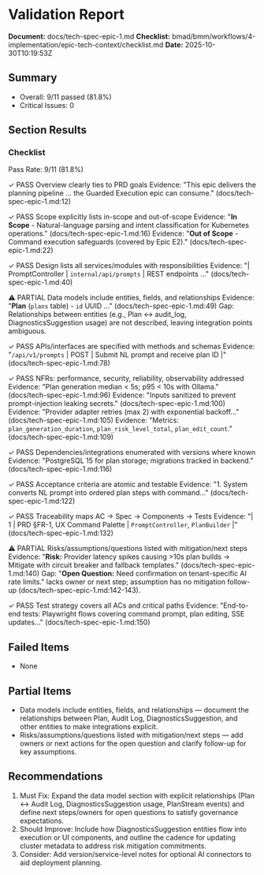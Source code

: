 # Validation Report

**Document:** docs/tech-spec-epic-1.md
**Checklist:** bmad/bmm/workflows/4-implementation/epic-tech-context/checklist.md
**Date:** 2025-10-30T10:19:53Z

## Summary
- Overall: 9/11 passed (81.8%)
- Critical Issues: 0

## Section Results

### Checklist
Pass Rate: 9/11 (81.8%)

✓ PASS Overview clearly ties to PRD goals
Evidence: "This epic delivers the planning pipeline ... the Guarded Execution epic can consume." (docs/tech-spec-epic-1.md:12)

✓ PASS Scope explicitly lists in-scope and out-of-scope
Evidence: "**In Scope** - Natural-language parsing and intent classification for Kubernetes operations." (docs/tech-spec-epic-1.md:16)
Evidence: "**Out of Scope** - Command execution safeguards (covered by Epic E2)." (docs/tech-spec-epic-1.md:22)

✓ PASS Design lists all services/modules with responsibilities
Evidence: "| PromptController | `internal/api/prompts` | REST endpoints ..." (docs/tech-spec-epic-1.md:40)

⚠ PARTIAL Data models include entities, fields, and relationships
Evidence: "**Plan** (`plans` table) - `id` UUID ..." (docs/tech-spec-epic-1.md:49)
Gap: Relationships between entities (e.g., Plan ↔ audit_log, DiagnosticsSuggestion usage) are not described, leaving integration points ambiguous.

✓ PASS APIs/interfaces are specified with methods and schemas
Evidence: "`/api/v1/prompts` | POST | Submit NL prompt and receive plan ID |" (docs/tech-spec-epic-1.md:78)

✓ PASS NFRs: performance, security, reliability, observability addressed
Evidence: "Plan generation median < 5s; p95 < 10s with Ollama." (docs/tech-spec-epic-1.md:96)
Evidence: "Inputs sanitized to prevent prompt-injection leaking secrets." (docs/tech-spec-epic-1.md:100)
Evidence: "Provider adapter retries (max 2) with exponential backoff..." (docs/tech-spec-epic-1.md:105)
Evidence: "Metrics: `plan_generation_duration`, `plan_risk_level_total`, `plan_edit_count`." (docs/tech-spec-epic-1.md:109)

✓ PASS Dependencies/integrations enumerated with versions where known
Evidence: "PostgreSQL 15 for plan storage; migrations tracked in backend." (docs/tech-spec-epic-1.md:116)

✓ PASS Acceptance criteria are atomic and testable
Evidence: "1. System converts NL prompt into ordered plan steps with command..." (docs/tech-spec-epic-1.md:122)

✓ PASS Traceability maps AC → Spec → Components → Tests
Evidence: "| 1 | PRD §FR-1, UX Command Palette | `PromptController`, `PlanBuilder` |" (docs/tech-spec-epic-1.md:132)

⚠ PARTIAL Risks/assumptions/questions listed with mitigation/next steps
Evidence: "**Risk:** Provider latency spikes causing >10s plan builds → Mitigate with circuit breaker and fallback templates." (docs/tech-spec-epic-1.md:140)
Gap: "**Open Question:** Need confirmation on tenant-specific AI rate limits." lacks owner or next step; assumption has no mitigation follow-up (docs/tech-spec-epic-1.md:142-143).

✓ PASS Test strategy covers all ACs and critical paths
Evidence: "End-to-end tests: Playwright flows covering command prompt, plan editing, SSE updates..." (docs/tech-spec-epic-1.md:150)

## Failed Items
- None

## Partial Items
- Data models include entities, fields, and relationships — document the relationships between Plan, Audit Log, DiagnosticsSuggestion, and other entities to make integrations explicit.
- Risks/assumptions/questions listed with mitigation/next steps — add owners or next actions for the open question and clarify follow-up for key assumptions.

## Recommendations
1. Must Fix: Expand the data model section with explicit relationships (Plan ↔ Audit Log, DiagnosticsSuggestion usage, PlanStream events) and define next steps/owners for open questions to satisfy governance expectations.
2. Should Improve: Include how DiagnosticsSuggestion entities flow into execution or UI components, and outline the cadence for updating cluster metadata to address risk mitigation commitments.
3. Consider: Add version/service-level notes for optional AI connectors to aid deployment planning.
